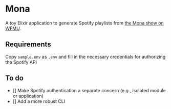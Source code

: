 # Mona

A toy Elixir application to generate Spotify playlists from [the Mona show on WFMU](https://wfmu.org/playlists/M1).

## Requirements

Copy `sample.env` as `.env` and fill in the necessary credentials for authorizing the Spotify API

## To do
- [] Make Spotify authentication a separate concern (e.g., isolated module or application)
- [] Add a more robust CLI
